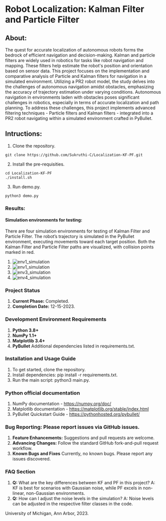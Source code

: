 # Robot Localization: Kalman Filter and Particle Filter

## About:
The quest for accurate localization of autonomous robots forms the bedrock of efficient navigation and decision-making. Kalman and particle filters are widely used in robotics for tasks like robot navigation and mapping. These filters help estimate the robot's position and orientation based on sensor data. This project focuses on the implementation and comparative analysis of Particle and Kalman filters for navigation in a simulated environment. Utilizing a PR2 robot model, the study delves into the challenges of autonomous navigation amidst obstacles, emphasizing the accuracy of trajectory estimation under varying conditions. Autonomous navigation in environments laden with obstacles poses significant challenges in robotics, especially in terms of accurate localization and path planning. To address these challenges, this project implements advanced filtering techniques - Particle filters and Kalman filters - integrated into a PR2 robot navigating within a simulated environment crafted in PyBullet.

## Intructions:
1. Clone the repository. 

```
git clone https://github.com/Sukruthi-C/Localization-KF-PF.git
```
2. Install the pre-requisities.
```
cd Localization-KF-PF
./install.sh
```
3. Run demo.py.
```
python3 demo.py
```

### Results:
#### Simulation environments for testing:
There are four simulation environments for testing of Kalman Filter and Particle Filter. The robot’s trajectory is simulated in the PyBullet environment, executing movements toward each target position. Both the Kalman Filter and Particle Filter paths are visualized, with collision points marked in red.
1. ![env1_simulation](https://github.com/Sukruthi-C/Localization-KF-PF/assets/123084588/f5eab693-c6c4-487b-a277-c666b3785fdd)
2. ![env1_simulation](https://github.com/Sukruthi-C/Localization-KF-PF/assets/123084588/f161eb51-59a6-486b-8c13-6fc82a5d875f)
3. ![env3_simulation](https://github.com/Sukruthi-C/Localization-KF-PF/assets/123084588/8102d410-05bd-45b7-956c-5030bb312a1a)
4. ![env4_simulation](https://github.com/Sukruthi-C/Localization-KF-PF/assets/123084588/48c0b1ae-5f17-4873-811c-17581f19438b)







### Project Status
1. **Current Phase:** Completed. 
2. **Completion Date:** 12-15-2023.

### Development Environment Requirements
1. **Python 3.8+**
2. **NumPy 1.1+**
3. **Matplotlib 3.4+**
4. **PyBullet**
Additional dependencies listed in requirements.txt.

### Installation and Usage Guide
1. To get started, clone the repository.
2. Install dependencies: 
    pip install -r requirements.txt.
3. Run the main script: python3 main.py.

### Python official documentation
1. NumPy documentation - https://numpy.org/doc/
2. Matplotlib documentation - https://matplotlib.org/stable/index.html
3. PyBullet Quickstart Guide - https://pythonhosted.org/pybullet/


### Bug Reporting: Please report issues via GitHub issues.
1. **Feature Enhancements:** Suggestions and pull requests are welcome.
2. **Advancing Changes:** Follow the standard GitHub fork-and-pull request workflow.
3. **Known Bugs and Fixes**
Currently, no known bugs. Please report any issues discovered.

### FAQ Section
1. **Q:** What are the key differences between KF and PF in this project?
    A: KF is best for scenarios with Gaussian noise, while PF excels in non-linear, non-Gaussian environments.
2. **Q:** How can I adjust the noise levels in the simulation?
    A: Noise levels can be adjusted in the respective filter classes in the code.

University of Michigan, Ann Arbor, 2023.

